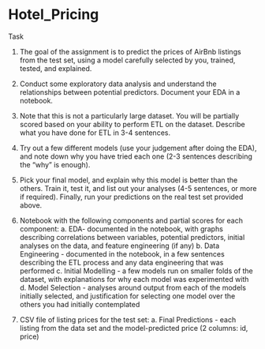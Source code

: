 # Hotel_Pricing
Task
1. The goal of the assignment is to predict the prices of AirBnb listings from the test set, using a model carefully selected by you, trained, tested, and explained.
2. Conduct some exploratory data analysis and understand the relationships between potential predictors. Document your EDA in a notebook.
3. Note that this is not a particularly large dataset. You will be partially scored based on your ability to perform ETL on the dataset. Describe what you have done for ETL in 3-4 sentences.
4. Try out a few different models (use your judgement after doing the EDA), and note down why you have tried each one (2-3 sentences describing the “why” is enough).
5. Pick your final model, and explain why this model is better than the others. Train it, test it, and list out your analyses (4-5 sentences, or more if required). Finally, run your predictions on the real test set provided above.

1. Notebook with the following components and partial scores for each component:
a. EDA- documented in the notebook, with graphs describing correlations between variables, potential predictors, initial analyses on the data, and feature engineering (if any)
b. Data Engineering - documented in the notebook, in a few sentences describing the ETL process and any data engineering that was performed
c. Initial Modelling - a few models run on smaller folds of the dataset, with explanations for why each model was experimented with
d. Model Selection - analyses around output from each of the models initially selected, and justification for selecting one model over the others you had initially contemplated
2. CSV file of listing prices for the test set:
a. Final Predictions - each listing from the data set and the model-predicted price (2 columns: id, price)
